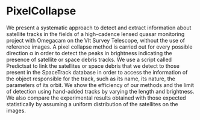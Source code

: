 # PixelCollapse
We present a systematic approach to detect and extract information about satellite tracks in the fields of a high-cadence lensed quasar monitoring project with Omegacam on the Vlt Survey Telescope, without the use of reference images. A pixel collapse method is carried out for every possible direction α in order to detect the peaks in brightness indicating the presence of satellite or space debris tracks. We use a script called Predictsat to link the satellites or space debris that we detect to those present in the SpaceTrack database in order to access the information of the object responsible for the track, such as its name, its nature, the parameters of its orbit. We show the efficiency of our methods and the limit of detection using hand-added tracks by varying the length and brightness. We also compare the experimental results obtained with those expected statistically by assuming a uniform distribution of the satellites on the images.
